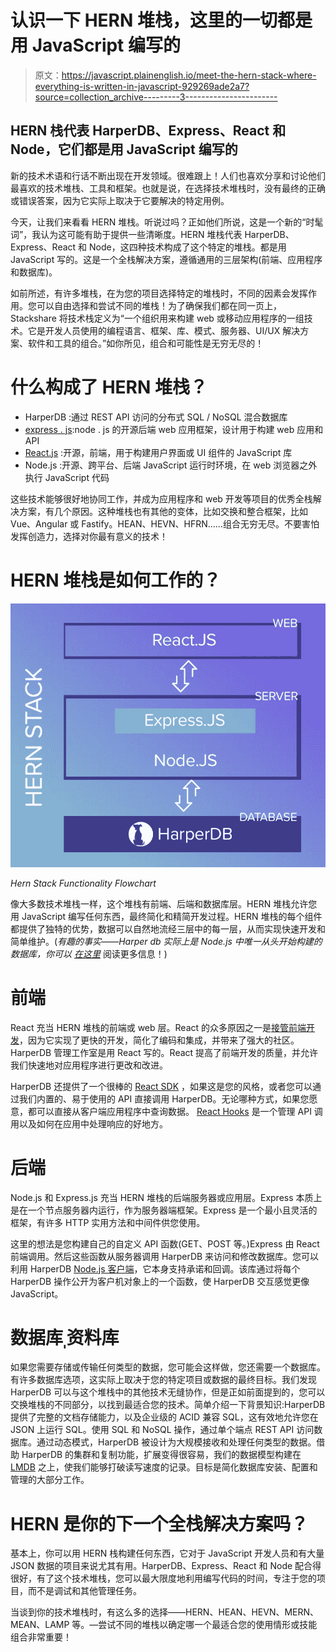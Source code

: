 # 认识一下 HERN 堆栈，这里的一切都是用 JavaScript 编写的

> 原文：<https://javascript.plainenglish.io/meet-the-hern-stack-where-everything-is-written-in-javascript-929269ade2a7?source=collection_archive---------3----------------------->

## HERN 栈代表 HarperDB、Express、React 和 Node，它们都是用 JavaScript 编写的

新的技术术语和行话不断出现在开发领域。很难跟上！人们也喜欢分享和讨论他们最喜欢的技术堆栈、工具和框架。也就是说，在选择技术堆栈时，没有最终的正确或错误答案，因为它实际上取决于它要解决的特定用例。

今天，让我们来看看 HERN 堆栈。听说过吗？正如他们所说，这是一个新的“时髦词”，我认为这可能有助于提供一些清晰度。HERN 堆栈代表 HarperDB、Express、React 和 Node，这四种技术构成了这个特定的堆栈。都是用 JavaScript 写的。这是一个全栈解决方案，遵循通用的三层架构(前端、应用程序和数据库)。

如前所述，有许多堆栈，在为您的项目选择特定的堆栈时，不同的因素会发挥作用。您可以自由选择和尝试不同的堆栈！为了确保我们都在同一页上，Stackshare 将技术栈定义为“一个组织用来构建 web 或移动应用程序的一组技术。它是开发人员使用的编程语言、框架、库、模式、服务器、UI/UX 解决方案、软件和工具的组合。”如你所见，组合和可能性是无穷无尽的！

# 什么构成了 HERN 堆栈？

*   HarperDB :通过 REST API 访问的分布式 SQL / NoSQL 混合数据库
*   [express . js](https://expressjs.com/):node . js 的开源后端 web 应用框架，设计用于构建 web 应用和 API
*   [React.js](https://reactjs.org/) :开源，前端，用于构建用户界面或 UI 组件的 JavaScript 库
*   Node.js :开源、跨平台、后端 JavaScript 运行时环境，在 web 浏览器之外执行 JavaScript 代码

这些技术能够很好地协同工作，并成为应用程序和 web 开发等项目的优秀全栈解决方案，有几个原因。这种堆栈也有其他的变体，比如交换和整合框架，比如 Vue、Angular 或 Fastify。HEAN、HEVN、HFRN……组合无穷无尽。不要害怕发挥创造力，选择对你最有意义的技术！

# HERN 堆栈是如何工作的？

![](img/029b9f3b4f0b66cf250a4de3bb195e6c.png)

*Hern Stack Functionality Flowchart*

像大多数技术堆栈一样，这个堆栈有前端、后端和数据库层。HERN 堆栈允许您用 JavaScript 编写任何东西，最终简化和精简开发过程。HERN 堆栈的每个组件都提供了独特的优势，数据可以自然地流经三层中的每一层，从而实现快速开发和简单维护。(*有趣的事实——Harper db 实际上是 Node.js 中唯一从头开始构建的数据库，你可以* [*在这里*](https://www.harperdb.io/post/building-a-database-written-in-nodejs) 阅读更多信息！)

# 前端

React 充当 HERN 堆栈的前端或 web 层。React 的众多原因之一是[接管前端开发](https://insights.daffodilsw.com/blog/7-reasons-why-reactjs-is-taking-over-frontend-development)，因为它实现了更快的开发，简化了编码和集成，并带来了强大的社区。HarperDB 管理工作室是用 React 写的。React 提高了前端开发的质量，并允许我们快速地对应用程序进行更改和改进。

HarperDB 还提供了一个很棒的 [React SDK](https://www.npmjs.com/package/use-harperdb) ，如果这是您的风格，或者您可以通过我们内置的、易于使用的 API 直接调用 HarperDB。无论哪种方式，如果您愿意，都可以直接从客户端应用程序中查询数据。 [React Hooks](https://reactjs.org/docs/hooks-intro.html) 是一个管理 API 调用以及如何在应用中处理响应的好地方。

# 后端

Node.js 和 Express.js 充当 HERN 堆栈的后端服务器或应用层。Express 本质上是在一个节点服务器内运行，作为服务器端框架。Express 是一个最小且灵活的框架，有许多 HTTP 实用方法和中间件供您使用。

这里的想法是您构建自己的自定义 API 函数(GET、POST 等。)Express 由 React 前端调用。然后这些函数从服务器调用 HarperDB 来访问和修改数据库。您可以利用 HarperDB [Node.js 客户端](https://www.npmjs.com/package/harperive)，它本身支持承诺和回调。该库通过将每个 HarperDB 操作公开为客户机对象上的一个函数，使 HarperDB 交互感觉更像 JavaScript。

# 数据库ˌ资料库

如果您需要存储或传输任何类型的数据，您可能会这样做，您还需要一个数据库。有许多数据库选项，这实际上取决于您的特定项目或数据的最终目标。我们发现 HarperDB 可以与这个堆栈中的其他技术无缝协作，但是正如前面提到的，您可以交换堆栈的不同部分，以找到最适合您的技术。简单介绍一下背景知识:HarperDB 提供了完整的文档存储能力，以及企业级的 ACID 兼容 SQL，这有效地允许您在 JSON 上运行 SQL。使用 SQL 和 NoSQL 操作，通过单个端点 REST API 访问数据库。通过动态模式，HarperDB 被设计为大规模接收和处理任何类型的数据。借助 HarperDB 的集群和复制功能，扩展变得很容易，我们的数据模型构建在 [LMDB](https://www.harperdb.io/post/lmdb-deep-dive-interview) 之上，使我们能够打破读写速度的记录。目标是简化数据库安装、配置和管理的大部分工作。

# HERN 是你的下一个全栈解决方案吗？

基本上，你可以用 HERN 栈构建任何东西，它对于 JavaScript 开发人员和有大量 JSON 数据的项目来说尤其有用。HarperDB、Express、React 和 Node 配合得很好，有了这个技术堆栈，您可以最大限度地利用编写代码的时间，专注于您的项目，而不是调试和其他管理任务。

当谈到你的技术堆栈时，有这么多的选择——HERN、HEAN、HEVN、MERN、MEAN、LAMP 等。—尝试不同的堆栈以确定哪一个最适合您的使用情形或技能组合非常重要！